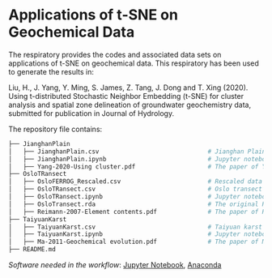# Applications of t-SNE on Geochemical Data

The respiratory provides the codes and associated data sets on applications of t-SNE on geochemical data. This respiratory has been used to generate the results in: 

Liu, H., J. Yang, Y. Ming, S. James, Z. Tang, J. Dong and T. Xing (2020). Using t-distributed Stochastic Neighbor Embedding (t-SNE) for cluster analysis and spatial zone delineation of groundwater geochemistry data, submitted for publication in Journal of Hydrology. 

The repository file contains:

```bash
├── JianghanPlain                                         
│   ├── JianghanPlain.csv                              # Jianghan Plain groundwater data set 
│   ├── JianghanPlain.ipynb                            # Jupyter notebook in Python to generate the results
│   ├── Yang-2020-Using cluster.pdf                    # The paper of Yang et al. (2020)
├── OsloTRansect
│   ├── OsloFERROG_Rescaled.csv                        # Rescaled data for samples of plant materials FER and ROG 
│   ├── OsloTRansect.csv                               # Oslo transect data set 
│   ├── OsloTRansect.ipynb                             # Jupyter notebook in Python to generate the results
│   ├── OsloTransect.rda                               # The original R data downloaded from R package "rrcov"
│   ├── Reimann-2007-Element contents.pdf              # The paper of Reimann et al. (2007)
├── TaiyuanKarst
│   ├── TaiyuanKarst.csv                               # Taiyuan karst water data set 
│   ├── TaiyuanKarst.ipynb                             # Jupyter notebook in Python to generate the results
│   ├── Ma-2011-Geochemical evolution.pdf              # The paper of Ma et al. (2011)
├── README.md         
```

*Software needed in the workflow*: [Jupyter Notebook](https://jupyter.org), [Anaconda](https://www.anaconda.com)
